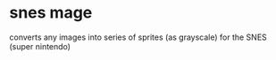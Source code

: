 # snes mage
converts any images into series of sprites (as grayscale) for the SNES (super nintendo)
